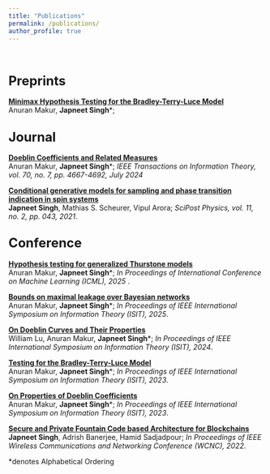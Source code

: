 ```yaml
---
title: "Publications"
permalink: /publications/
author_profile: true
---
```

<br>

## <big> **Preprints** </big>

<b>[Minimax Hypothesis Testing for the Bradley-Terry-Luce Model](http://japneet644.github.io/files/testing_of_BTL_model.pdf)</b> <br>
Anuran Makur, <b>Japneet Singh</b>*;



## <big>**Journal** </big>

<b>[Doeblin Coefficients and Related Measures](https://arxiv.org/pdf/2309.08475.pdf)</b> <br> 
Anuran Makur, <b>Japneet Singh</b>*;
<i> IEEE Transactions on Information Theory, vol. 70, no. 7, pp. 4667-4692, July 2024 </i>

<b>[Conditional generative models for sampling and phase transition indication in spin systems](https://scipost.org/SciPostPhys.11.2.043)</b> <br> 
<b>Japneet Singh</b>, Mathias S. Scheurer, Vipul Arora;
<i>SciPost Physics, vol. 11, no. 2, pp. 043, 2021</i>.



## <big> **Conference** </big>
<b>[Hypothesis testing for generalized Thurstone models]()</b> <br>
Anuran Makur, <b>Japneet Singh</b>*;
<i>In Proceedings of International Conference on Machine Learning (ICML), 2025 </i>.

<b>[Bounds on maximal leakage over Bayesian networks]()</b> <br> 
Anuran Makur, <b>Japneet Singh</b>*;
<i>In Proceedings of IEEE International Symposium on Information Theory (ISIT), 2025</i>.

<b>[On Doeblin Curves and Their Properties](https://ieeexplore.ieee.org/document/10619264)</b> <br> 
William Lu, Anuran Makur, <b>Japneet Singh</b>*;
<i>In Proceedings of IEEE International Symposium on Information Theory (ISIT), 2024</i>.

<b>[Testing for the Bradley-Terry-Luce Model](https://ieeexplore.ieee.org/document/10206450)</b> <br> 
Anuran Makur, <b>Japneet Singh</b>*;
<i>In Proceedings of IEEE International Symposium on Information Theory (ISIT), 2023</i>.

<b>[On Properties of Doeblin Coefficients](https://ieeexplore.ieee.org/document/10206767)</b> <br> 
Anuran Makur, <b>Japneet Singh</b>*;
<i>In Proceedings of IEEE International Symposium on Information Theory (ISIT), 2023</i>.

<b>[Secure and Private Fountain Code based Architecture for Blockchains](https://ieeexplore.ieee.org/document/9771862)</b> <br> 
<b>Japneet Singh</b>, Adrish Banerjee, Hamid Sadjadpour;
<i>In Proceedings of IEEE Wireless Communications and Networking Conference (WCNC), 2022</i>.




*denotes Alphabetical Ordering 
